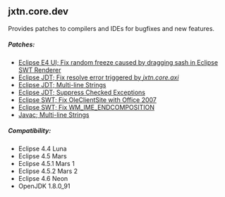 jxtn.core.dev
-------------
Provides patches to compilers and IDEs for bugfixes and new features.

##### Patches:
 - [Eclipse E4 UI; Fix random freeze caused by dragging sash in Eclipse SWT Renderer](patches/e4ui-fix_sash_dragging.md)
 - [Eclipse JDT; Fix resolve error triggered by *jxtn.core.axi*](patches/jdt-fix_inner_type.md)
 - [Eclipse JDT; Multi-line Strings](patches/jdt-multiline_string.md)
 - [Eclipse JDT; Suppress Checked Exceptions](patches/jdt-suppress_exception.md)
 - [Eclipse SWT; Fix OleClientSite with Office 2007](patches/swt-fix_ole_office.md)
 - [Eclipse SWT; Fix WM_IME_ENDCOMPOSITION](patches/swt-fix_ime_end.md)
 - [Javac; Multi-line Strings](patches/javac-multiline_string.md)

##### Compatibility:
 - Eclipse 4.4 Luna
 - Eclipse 4.5 Mars
 - Eclipse 4.5.1 Mars 1
 - Eclipse 4.5.2 Mars 2
 - Eclipse 4.6 Neon
 - OpenJDK 1.8.0_91
